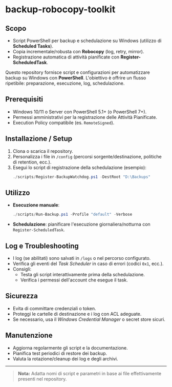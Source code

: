 # backup-robocopy-toolkit

## Scopo
- Script PowerShell per backup e schedulazione su Windows (utilizzo di **Scheduled Tasks**).
- Copia incrementale/robusta con **Robocopy** (log, retry, mirror).
- Registrazione automatica di attività pianificate con **Register-ScheduledTask**.

Questo repository fornisce script e configurazioni per automatizzare backup su Windows con **PowerShell**.
L'obiettivo è offrire un flusso ripetibile: preparazione, esecuzione, log, schedulazione.

## Prerequisiti
- Windows 10/11 o Server con PowerShell 5.1+ (o PowerShell 7+).
- Permessi amministrativi per la registrazione delle Attività Pianificate.
- Execution Policy compatibile (es. `RemoteSigned`).

## Installazione / Setup
1. Clona o scarica il repository.
2. Personalizza i file in `/config` (percorsi sorgente/destinazione, politiche di retention, ecc.).
3. Esegui lo script di registrazione della schedulazione (esempio):
   ```powershell
   ./scripts/Register-BackupWatchdog.ps1 -DestRoot "D:\Backups"
   ```

## Utilizzo
- **Esecuzione manuale**:
  ```powershell
  ./scripts/Run-Backup.ps1 -Profile "default" -Verbose
  ```
- **Schedulazione**: pianificare l'esecuzione giornaliera/notturna con `Register-ScheduledTask`.

## Log e Troubleshooting
- I log (se abilitati) sono salvati in `/logs` o nel percorso configurato.
- Verifica gli eventi del *Task Scheduler* in caso di errori (codici `0x1`, ecc.).
- Consigli:
  - Testa gli script interattivamente prima della schedulazione.
  - Verifica i permessi dell'account che esegue il task.

## Sicurezza
- Evita di committare credenziali o token.
- Proteggi le cartelle di destinazione e i log con ACL adeguate.
- Se necessario, usa il *Windows Credential Manager* o secret store sicuri.

## Manutenzione
- Aggiorna regolarmente gli script e la documentazione.
- Pianifica test periodici di restore dei backup.
- Valuta la rotazione/cleanup dei log e degli archivi.

---

> **Nota:** Adatta nomi di script e parametri in base ai file effettivamente presenti nel repository.
